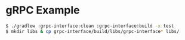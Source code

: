 # gRPC Example

```bash
$ ./gradlew :grpc-interface:clean :grpc-interface:build -x test
$ mkdir libs & cp grpc-interface/build/libs/grpc-interface* libs/
```